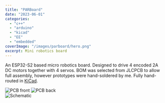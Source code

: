 ```yaml
---
title: "PARBoard"
date: "2023-06-01"
categories:
  - "c++"
  - "arduino"
  - "kicad"
  - "EE"
  - "embedded"
coverImage: "/images/parboard/hero.png"
excerpt: Mini robotics board
---
```


An ESP32-S2 based micro robotics board. Designed to drive 4 encoded 2A DC motors together with 4 servos. BOM was selected from JLCPCB to allow full assembly, however prototypes were hand-soldered by me. Fully hand-routed in [KiCad](https://www.kicad.org/). 


<div class="flex overflow-hidden w-full">
<img class="min-w-0" alt="PCB front" src="/portfolio/images/parboard/front.png" />
<img class="min-w-0" alt="PCB back" src="/portfolio/images/parboard/back.png" />
</div>

<img class="min-w-0" alt="Schematic" src="/portfolio/images/parboard/schematic.png" />
